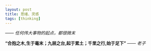```yaml
---
layout: post
title: 思绪、灵感
tags: [thinking]
---
```


—— *任何伟大事物的起点，都很微末*


**“合抱之木,生于毫末；九层之台,起于累土；千里之行,始于足下”** —— *老子*